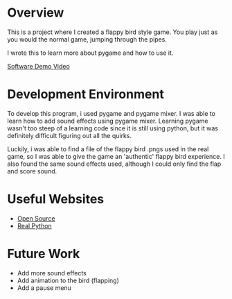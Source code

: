 # Overview

This is a project where I created a flappy bird style game. You play just as you would the normal game, jumping through the pipes.

I wrote this to learn more about pygame and how to use it.


[Software Demo Video](https://youtu.be/SJHw4W00Mts)

# Development Environment

To develop this program, i used pygame and pygame mixer. I was able to learn how to add sound effects using pygame mixer. Learning pygame wasn't too steep of a learning code since it is still using python, but it was definitely difficult figuring out all the quirks.

Luckily, i was able to find a file of the flappy bird .pngs used in the real game, so I was able to give the game an 'authentic' flappy bird experience. I also found the same sound effects used, although I could only find the flap and score sound. 


# Useful Websites

* [Open Source](https://opensource.com/article/20/9/add-sound-python-game)
* [Real Python](https://opensource.com/article/20/9/add-sound-python-game)

# Future Work

* Add more sound effects
* Add animation to the bird (flapping)
* Add a pause menu